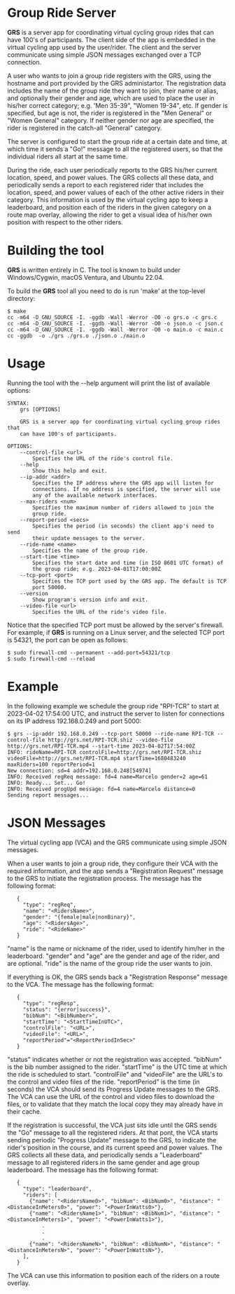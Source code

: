 # Group Ride Server

**GRS** is a server app for coordinating virtual cycling group rides that can have 100's of participants. The client side of the app is embedded in the virtual cycling app used by the user/rider. The client and the server communicate using simple JSON messages exchanged over a TCP connection.

A user who wants to join a group ride registers with the GRS, using the hostname and port provided by the GRS administartor. The registration data includes the name of the group ride they want to join, their name or alias, and optionally their gender and age, which are used to place the user in his/her correct category; e.g. 'Men 35-39", "Women 19-34", etc. If gender is specified, but age is not, the rider is registered in the "Men General" or "Women General" category. If neither gender nor age are specified, the rider is registered in the catch-all "General" category.

The server is configured to start the group ride at a certain date and time, at which time it sends a "Go!" message to all the registered users, so that the individual riders all start at the same time.

During the ride, each user periodically reports to the GRS his/her current location, speed, and power values. The GRS collects all these data, and periodically sends a report to each registered rider that includes the location, speed, and power values of each of the other active riders in their category.  This information is used by the virtual cycling app to keep a leaderboard, and position each of the riders in the given category on a route map overlay, allowing the rider to get a visual idea of his/her own position with respect to the other riders.

# Building the tool

**GRS** is written entirely in C. The tool is known to build under Windows/Cygwin, macOS Ventura, and Ubuntu 22.04.
 
To build the **GRS** tool all you need to do is run 'make' at the top-level directory:

```
$ make
cc -m64 -D_GNU_SOURCE -I. -ggdb -Wall -Werror -O0 -o grs.o -c grs.c
cc -m64 -D_GNU_SOURCE -I. -ggdb -Wall -Werror -O0 -o json.o -c json.c
cc -m64 -D_GNU_SOURCE -I. -ggdb -Wall -Werror -O0 -o main.o -c main.c
cc -ggdb  -o ./grs ./grs.o ./json.o ./main.o
```

# Usage

Running the tool with the --help argument will print the list of available options:

```
SYNTAX:
    grs [OPTIONS]

    GRS is a server app for coordinating virtual cycling group rides that
    can have 100's of participants.

OPTIONS:
    --control-file <url>
        Specifies the URL of the ride's control file.
    --help
        Show this help and exit.
    --ip-addr <addr>
        Specifies the IP address where the GRS app will listen for
        connections. If no address is specified, the server will use
        any of the available network interfaces.
    --max-riders <num>
        Specifies the maximum number of riders allowed to join the
        group ride.
    --report-period <secs>
        Specifies the period (in seconds) the client app's need to send
        their update messages to the server.
    --ride-name <name>
        Specifies the name of the group ride.
    --start-time <time>
        Specifies the start date and time (in ISO 8601 UTC format) of
        the group ride; e.g. 2023-04-01T17:00:00Z
    --tcp-port <port>
        Specifies the TCP port used by the GRS app. The default is TCP
        port 50000.
    --version
        Show program's version info and exit.
    --video-file <url>
        Specifies the URL of the ride's video file.
```

Notice that the specified TCP port must be allowed by the server's firewall.  For example, if **GRS** is running on a Linux server, and the selected TCP port is 54321, the port can be open as follows:

```
$ sudo firewall-cmd --permanent --add-port=54321/tcp
$ sudo firewall-cmd --reload
```

# Example

In the following example we schedule the group ride "RPI-TCR" to start at 2023-04-02 17:54:00 UTC, and instruct the server to listen for connections on its IP address 192.168.0.249 and port 5000: 

```
$ grs --ip-addr 192.168.0.249 --tcp-port 50000 --ride-name RPI-TCR --control-file http://grs.net/RPI-TCR.shiz --video-file  http://grs.net/RPI-TCR.mp4 --start-time 2023-04-02T17:54:00Z
INFO: rideName=RPI-TCR controlFile=http://grs.net/RPI-TCR.shiz videoFile=http://grs.net/RPI-TCR.mp4 startTime=1680483240 maxRiders=100 reportPeriod=1
New connection: sd=4 addr=192.168.0.248[54974]
INFO: Received regReq message: fd=4 name=Marcelo gender=2 age=61
INFO: Ready... Set... Go!
INFO: Received progUpd message: fd=4 name=Marcelo distance=0
Sending report messages...
```

# JSON Messages

The virtual cycling app (VCA) and the GRS communicate using simple JSON messages.

When a user wants to join a group ride, they configure their VCA with the required information, and the app sends a "Registration Request" message to the GRS to initiate the registration process.  The message has the following format:

```
   {
     "type": "regReq",
     "name": "<RidersName>",
     "gender": "{female|male|nonBinary}",
     "age": "<RidersAge>",
     "ride": "<RideName>"
   }
```

"name" is the name or nickname of the rider, used to identify him/her in the leaderboard. "gender" and "age" are the gender and age of the rider, and are optional. "ride" is the name of the group ride the user wants to join.

If everything is OK, the GRS sends back a "Registration Response" message to the VCA. The message has the following format:

```
   {
     "type": "regResp",
     "status": "{error|success}",
     "bibNum": "<BibNumber>",
     "startTime": "<StartTimeInUTC>",
     "controlFile": "<URL>",
     "videoFile": "<URL>",
     "reportPeriod"="<ReportPeriodInSec>"
   }
```

"status" indicates whether or not the registration was accepted. "bibNum" is the bib number assigned to the rider. "startTime" is the UTC time at which the ride is scheduled to start. "controlFile" and "videoFile" are the URL's to the control and video files of the ride. "reportPeriod" is the time (in seconds) the VCA should send its Progress Update messages to the GRS.  The VCA can use the URL of the control and video files to download the files, or to validate that they match the local copy they may already have in their cache.

If the registration is successful, the VCA just sits idle until the GRS sends the "Go" message to all the registered riders.  At that pont, the VCA starts sending periodic "Progress Update" message to the GRS, to indicate the rider's position in the course, and its current speed and power values.  The GRS collects all these data, and periodically sends a "Leaderboard" message to all registered riders in the same gender and age group leaderboard.  The message has the following format:

```
   {
     "type": "leaderboard",
     "riders": [
       {"name": "<RidersName0>", "bibNum": <BibNum0>", "distance": "<DistanceInMeters0>", "power": "<PowerInWatts0>"},
       {"name": "<RidersName1>", "bibNum": <BibNum1>", "distance": "<DistanceInMeters1>", "power": "<PowerInWatts1>"},
           .
           .
           .
       {"name": "<RidersNameN>", "bibNum": <BibNumN>", "distance": "<DistanceInMetersN>", "power": "<PowerInWattsN>"},
     ],
   }
```

The VCA can use this information to position each of the riders on a route overlay.


 

